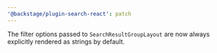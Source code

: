 ```yaml
---
'@backstage/plugin-search-react': patch
---
```


The filter options passed to `SearchResultGroupLayout` are now always explicitly rendered as strings by default.
